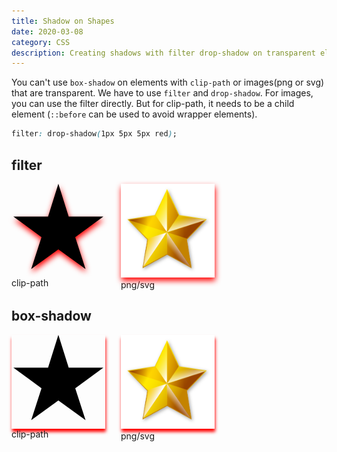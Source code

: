 ```yaml
---
title: Shadow on Shapes
date: 2020-03-08
category: CSS
description: Creating shadows with filter drop-shadow on transparent elements.
---
```


You can't use `box-shadow` on elements with `clip-path` or images(png or svg) that are transparent. We have to use `filter` and `drop-shadow`. For images, you can use the filter directly. But for clip-path, it needs to be a child element (`::before` can be used to avoid wrapper elements).

```css
filter: drop-shadow(1px 5px 5px red);
```

## filter

<section id="filter">
  <figure>
    <div class="star"></div>
    <figcaption>clip-path</figcaption>
  </figure>
  <figure>
    <img class="img-star" src="./assets/star.png" alt="a star">
    <figcaption>png/svg</figcaption>
  </figure>
</section>

## box-shadow

<section id="box">
    <figure>
        <div class="star"></div>
        <figcaption>clip-path</figcaption>
    </figure>
    <figure>
        <img class="img-star" src="./assets/star.png" alt="a star">
        <figcaption>png/svg</figcaption>
    </figure>
</section>

<style scoped>
.star::before{
    content: "";
    display: block;
    height: 150px;
    width: 150px;
    background: black;
    clip-path: polygon(50% 0%, 61% 35%, 98% 35%, 68% 57%, 79% 91%, 50% 70%, 21% 91%, 32% 57%, 2% 35%, 39% 35%);
}
.img-star{
    height: 150px;
    width: 150px;
}
#filter .star,
#filter .img-star{
    filter: drop-shadow(1px 5px 5px red);
}
#box .star,
#box .img-star{
    box-shadow: 1px 5px 5px red;
}
section{
    display: grid;
    grid-auto-flow: column;
    gap: 25px;
    width: fit-content;
}
figure{
    margin: 0;
}
</style>
